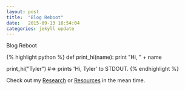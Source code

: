 ```yaml
---
layout: post
title:  "Blog Reboot"
date:   2015-09-13 16:54:04
categories: jekyll update
---
```


Blog Reboot

{% highlight python %}
def print_hi(name):
  print "Hi, " + name

print_hi("Tyler")
#=> prints 'Hi, Tyler' to STDOUT.
{% endhighlight %}

Check out my [Research][tresearch] or [Resources][tresources] in the mean time.

[tresources]:      https://tylerhalfpop.com/resources
[tresearch]:   https://tylerhalfpop.com/research
